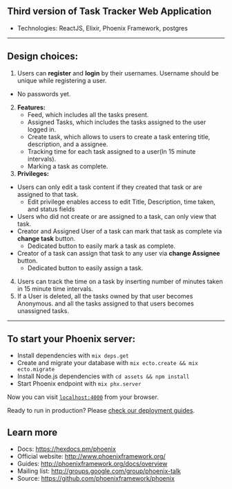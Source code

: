 

## Third version of Task Tracker Web Application

* Technologies: ReactJS, Elixir, Phoenix Framework, postgres

***

## Design choices:
1. Users can __register__ and __login__ by their usernames. Username should be unique while registering a user.
 * No passwords yet.
2. __Features:__
    - Feed, which includes all the tasks present.
    - Assigned Tasks, which includes the tasks assigned to the user logged in.
    - Create task, which allows to users to create a task entering title, description, and a assignee.
    - Tracking time for each task assigned to a user(In 15 minute intervals).
    - Marking a task as complete.
3. __Privileges:__
 * Users can only edit a task content if they created that task or are assigned
  to that task.
    - Edit privilege enables access to edit Title, Description, time taken, and status fields
 * Users who did not create or are assigned to a task, can only view that task.
 * Creator and Assigned User of a task can mark that task as complete
    via __change task__ button.
    - Dedicated button to easily mark a task as complete.
 * Creator of a task can assign that task to any user
       via __change Assignee__ button.
    - Dedicated button to easily assign a task.
4. Users can track the time on a task by inserting number of minutes taken in 15 minute time intervals.  
5. If a User is deleted, all the tasks owned by that user becomes Anonymous.
  and all the tasks assigned to that users becomes unassigned tasks.

***

## To start your Phoenix server:

* Install dependencies with `mix deps.get`
* Create and migrate your database with `mix ecto.create && mix ecto.migrate`
* Install Node.js dependencies with `cd assets && npm install`
* Start Phoenix endpoint with `mix phx.server`

Now you can visit [`localhost:4000`](http://localhost:4000) from your browser.

Ready to run in production? Please [check our deployment guides](http://www.phoenixframework.org/docs/deployment).

## Learn more

* Docs: https://hexdocs.pm/phoenix
* Official website: http://www.phoenixframework.org/
* Guides: http://phoenixframework.org/docs/overview
* Mailing list: http://groups.google.com/group/phoenix-talk
* Source: https://github.com/phoenixframework/phoenix
